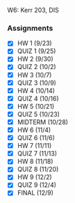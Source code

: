 W6: Kerr 203, DIS
### Assignments
- [x] HW 1 (9/23)
- [x] QUIZ 1 (9/25)
- [x] HW 2 (9/30)
- [x] QUIZ 2 (10/2)
- [x] HW 3 (10/7)
- [x] QUIZ 3 (10/9)
- [x] HW 4 (10/14)
- [x] QUIZ 4 (10/16)
- [x] HW 5 (10/21)
- [x] QUIZ 5 (10/23)
- [x] MIDTERM (10/28)
- [x] HW 6 (11/4)
- [x] QUIZ 6 (11/6)
- [x] HW 7 (11/11)
- [x] QUIZ 7 (11/13)
- [x] HW 8 (11/18)
- [x] QUIZ 8 (11/20)
- [x] HW 9 (12/2)
- [x] QUIZ 9 (12/4)
- [x] FINAL (12/9)